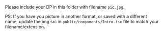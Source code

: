 Please include your DP in this folder with filename `pic.jpg`.

PS: If you have you picture in another format, or saved with a different name, update the img src in `public/components/Intro.tsx` file to match your filename/extension.